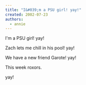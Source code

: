 ```yaml
---
title: "I&#039;m a PSU girl! yay!"
created: 2002-07-23
authors: 
  - annie
---
```


I'm a PSU girl! yay!  
  
Zach lets me chill in his pool! yay!  
  
We have a new friend Garote! yay!  
  
This week roxors.  
  
yay!
